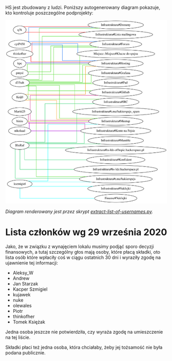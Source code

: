HS jest zbudowany z ludzi. Poniższy autogenerowany diagram pokazuje, kto kontroluje poszczególne podprojekty:

![kto co kontroluje - diagram](https://raw.githubusercontent.com/hakierspejs/wiki/master/media-w-wiki/kto-co-kontroluje.svg)

*Diagram renderowany jest przez skrypt [extract-list-of-usernames.py](https://github.com/hakierspejs/wiki/blob/master/extract-list-of-usernames.py).*

# Lista członków wg 29 września 2020

Jako, że w związku z wynajęciem lokalu musimy podjąć sporo decyzji finansowych, a tutaj szczególny głos mają osoby, które płacą składki, oto lista osób które wpłaciły coś w ciągu ostatnich 30 dni i wyraziły zgodę na ujawnienie tej informacji:

* Aleksy_W
* Andrew
* Jan Starzak
* Kacper Szmigiel
* kujawek
* nuke
* olewales
* Piotr
* thinkofher
* Tomek Księżak

Jedna osoba jeszcze nie potwierdziła, czy wyraża zgodę na umieszczenie na tej liście.

Składki płaci też jedna osoba, która chciałaby, żeby jej tożsamość nie była podana publicznie.